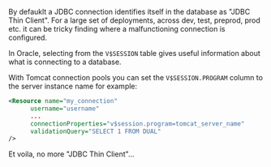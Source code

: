 By defauklt a JDBC connection identifies itself in the database as "JDBC Thin Client".
For a large set of deployments, across dev, test, preprod, prod etc. it can be tricky finding where
a malfunctioning connection is configured.

In Oracle, selecting from the `V$SESSION` table gives useful information about what is connecting to a database.
 
With Tomcat connection pools you can set the `V$SESSION.PROGRAM` column to the server instance name for example:
 
```xml    
<Resource name="my_connection"
      username="username"
      ...
      connectionProperties="v$session.program=tomcat_server_name"
      validationQuery="SELECT 1 FROM DUAL"
/>
```
 
Et voila, no more "JDBC Thin Client"...
 
